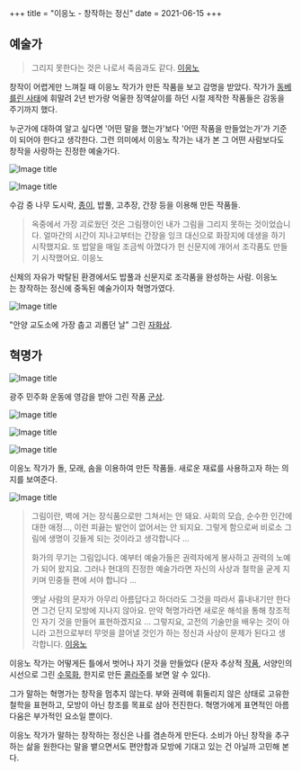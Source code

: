 +++
title = "이응노 - 창작하는 정신"
date = 2021-06-15
+++

## 예술가

> 그리지 못한다는 것은 나로서 죽음과도 같다.‌‌‌‌
> [이응노](https://artsandculture.google.com/project/lee-ungno?hl=ko)

창작이 어렵게만 느껴질 때 이응노 작가가 만든 작품을 보고 감명을 받았다. 작가가 [동베를린 사태](https://ko.wikipedia.org/wiki/%EB%8F%99%EB%B0%B1%EB%A6%BC_%EC%82%AC%EA%B1%B4)에 휘말려 2년 반가량 억울한 징역살이를 하던 시절 제작한 작품들은 감동을 주기까지 했다.

누군가에 대하여 알고 싶다면 '어떤 말을 했는가'보다 '어떤 작품을 만들었는가'가 기준이 되어야 한다고 생각한다. 그런 의미에서 이응노 작가는 내가 본 그 어떤 사람보다도 창작을 사랑하는 진정한 예술가다.

![Image title](https://bear-images.sfo2.cdn.digitaloceanspaces.com/kang-1662219325.webp)

![Image title](https://bear-images.sfo2.cdn.digitaloceanspaces.com/kang-1662219333.webp)

수감 중 나무 도시락, [종이](https://www.hankyung.com/life/article/2015061602031), 밥풀, 고추장, 간장 등을 이용해 만든 작품들.

> 옥중에서 가장 괴로웠던 것은 그림쟁이인 내가 그림을 그리지 못하는 것이었습니다. 얼마간의 시간이 지나고부터는 간장을 잉크 대신으로 화장지에 데생을 하기 시작했지요. 또 밥알을 매일 조금씩 아꼈다가 헌 신문지에 개어서 조각품도 만들기 시작했어요.
> 이응노

신체의 자유가 박탈된 환경에서도 밥풀과 신문지로 조각품을 완성하는 사람. 이응노는 창작하는 정신에 중독된 예술가이자 혁명가였다.

![Image title](https://bear-images.sfo2.cdn.digitaloceanspaces.com/kang-1662219377.jpeg)

"안양 교도소에 가장 춥고 괴롭던 날" 그린 [자화상](https://artsandculture.google.com/asset/%EC%9E%90%ED%99%94%EC%83%81-%EC%9D%B4%EC%9D%91%EB%85%B8/QQFdZFvIUeZVKA).

## 혁명가

![Image title](https://bear-images.sfo2.cdn.digitaloceanspaces.com/kang-1662219402.jpeg)

광주 민주화 운동에 영감을 받아 그린 작품 [군상](https://artsandculture.google.com/asset/%EA%B5%B0%EC%83%81-%EC%9D%B4%EC%9D%91%EB%85%B8/UgH8ZcIYO2Kqzw).

![Image title](https://bear-images.sfo2.cdn.digitaloceanspaces.com/kang-1662219549.webp)

![Image title](https://bear-images.sfo2.cdn.digitaloceanspaces.com/kang-1662219559.webp)

![Image title](https://bear-images.sfo2.cdn.digitaloceanspaces.com/kang-1662219570.webp)

이응노 작가가 돌, 모래, 솜을 이용하여 만든 작품들. 새로운 재료를 사용하고자 하는 의지를 보여준다.


![Image title](https://bear-images.sfo2.cdn.digitaloceanspaces.com/kang-1662219585.webp)


> 그림이란, 벽에 거는 장식품으로만 그쳐서는 안 돼요. 사회의 모습, 순수한 인간에 대한 애정…, 이런 피끓는 발언이 없어서는 안 되지요. 그렇게 함으로써 비로소 그림에 생명이 깃들게 되는 것이라고 생각합니다 …
>
> 화가의 무기는 그림입니다. 예부터 예술가들은 권력자에게 봉사하고 권력의 노예가 되어 왔지요. 그러나 현대의 진정한 예술가라면 자신의 사상과 철학을 굳게 지키며 민중들 편에 서야 합니다 …
>
> 옛날 사람의 문자가 아무리 아름답다고 하더라도 그것을 따라서 흉내내기만 한다면 그건 단지 모방에 지나지 않아요. 만약 혁명가라면 새로운 해석을 통해 창조적인 자기 것을 만들어 표현하겠지요 … 그렇지요, 고전의 기술만을 배우는 것이 아니라 고전으로부터 무엇을 끌어낼 것인가 하는 정신과 사상이 문제가 된다고 생각합니다.
> [이응노](http://www.ohmynews.com/NWS_Web/View/at_pg.aspx?CNTN_CD=A0000910396)

이응노 작가는 어떻게든 틀에서 벗어나 자기 것을 만들었다 (문자 추상적 [작품](https://artsandculture.google.com/asset/chestnut-tree-lee-ungno/lAEC9W82D7WQ5w), 서양인의 시선으로 그린 [수묵화](https://artsandculture.google.com/asset/the-travels-of-marco-polo-series-lee-ungno/MAFGNU2Wma9j6Q), 한지로 만든 [콜라주](https://artsandculture.google.com/asset/%EA%B5%AC%EC%84%B1-%EC%9D%B4%EC%9D%91%EB%85%B8/mQFVNfJPU4w3sw)를 보면 알 수 있다).

그가 말하는 혁명가는 창작을 멈추지 않는다. 부와 권력에 휘둘리지 않은 상태로 고유한 철학을 표현하고, 모방이 아닌 창조를 목표로 삼아 전진한다. 혁명가에게 표면적인 아름다움은 부가적인 요소일 뿐이다.

이응노 작가가 말하는 창작하는 정신은 나를 겸손하게 만든다. 소비가 아닌 창작을 추구하는 삶을 원한다는 말을 뱉으면서도 편안함과 모방에 기대고 있는 건 아닐까 고민해 본다.